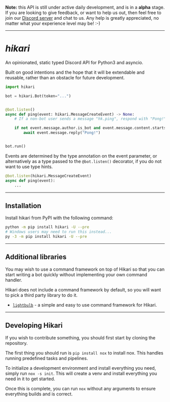 **Note:** this API is still under active daily development, and is in a
**alpha** stage. If you are looking to give feedback, or want to help us
out, then feel free to join our [Discord server](https://discord.gg/Jx4cNGG) and
chat to us. Any help is greatly appreciated, no matter what your experience
level may be! :-)

---

# _hikari_

An opinionated, static typed Discord API for Python3 and asyncio.

Built on good intentions and the hope that it will be extendable and reusable,
rather than an obstacle for future development.

```py
import hikari

bot = hikari.Bot(token="...")


@bot.listen()
async def ping(event: hikari.MessageCreateEvent) -> None:
    # If a non-bot user sends a message "hk.ping", respond with "Pong!"

    if not event.message.author.is_bot and event.message.content.startswith("hk.ping"):
        await event.message.reply("Pong!")


bot.run()
```

Events are determined by the type annotation on the event parameter, or
alternatively as a type passed to the `@bot.listen()` decorator, if you do not
want to use type hints.

```py
@bot.listen(hikari.MessageCreateEvent)
async def ping(event):
    ...
```

----

## Installation

Install hikari from PyPI with the following command:

```bash
python -m pip install hikari -U --pre
# Windows users may need to run this instead...
py -3 -m pip install hikari -U --pre
```

----

## Additional libraries

You may wish to use a command framework on top of Hikari so that you can start
writing a bot quickly without implementing your own command handler.

Hikari does not include a command framework by default, so you will want to pick
a third party library to do it.

- [`lightbulb`](https://gitlab.com/tandemdude/lightbulb) - a simple and easy to
  use command framework for Hikari.

----

## Developing Hikari

If you wish to contribute something, you should first start by cloning the
repository.

The first thing you should run is `pip install nox` to install nox. This handles
running predefined tasks and pipelines.

To initialize a development environment and install everything you need, simply
run `nox -s init`. This will create a venv and install everything you need in it
to get started.

Once this is complete, you can run `nox` without any arguments to ensure
everything builds and is correct.
